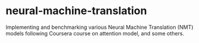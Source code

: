 # neural-machine-translation
Implementing and benchmarking various Neural Machine Translation (NMT) models following Coursera course on attention model, and some others.
